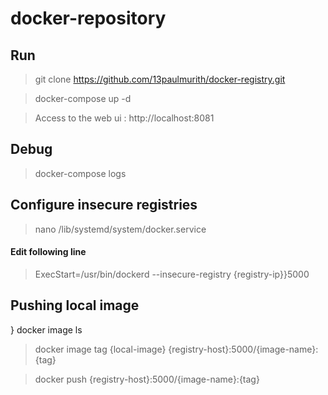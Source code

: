 # docker-repository

## Run 

> git clone https://github.com/13paulmurith/docker-registry.git

> docker-compose up -d

> Access to the web ui : http://localhost:8081

## Debug

> docker-compose logs

## Configure insecure registries

> nano /lib/systemd/system/docker.service

#### Edit following line

> ExecStart=/usr/bin/dockerd --insecure-registry {registry-ip}}5000

## Pushing local image

} docker image ls

> docker image tag {local-image} {registry-host}:5000/{image-name}:{tag}
  
> docker push {registry-host}:5000/{image-name}:{tag}
